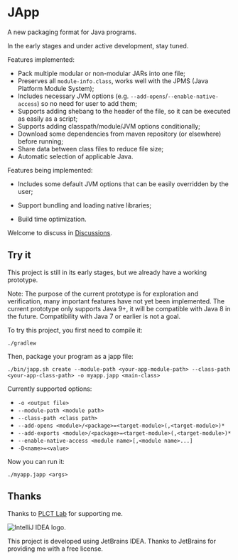 # JApp

A new packaging format for Java programs. 

In the early stages and under active development, stay tuned.

Features implemented:

* Pack multiple modular or non-modular JARs into one file;
* Preserves all `module-info.class`, works well with the JPMS (Java Platform Module System);
* Includes necessary JVM options (e.g. `--add-opens`/`--enable-native-access`) so no need for user to add them;
* Supports adding shebang to the header of the file, so it can be executed as easily as a script;
* Supports adding classpath/module/JVM options conditionally;
* Download some dependencies from maven repository (or elsewhere) before running;
* Share data between class files to reduce file size;
* Automatic selection of applicable Java.

Features being implemented:

* Includes some default JVM options that can be easily overridden by the user;

* Support bundling and loading native libraries;
* Build time optimization.

Welcome to discuss in [Discussions](https://github.com/Glavo/japp/discussions).

## Try it

This project is still in its early stages, but we already have a working prototype.

Note: The purpose of the current prototype is for exploration and verification, 
many important features have not yet been implemented.
The current prototype only supports Java 9+, it will be compatible with Java 8 in the future.
Compatibility with Java 7 or earlier is not a goal.

To try this project, you first need to compile it:

```shell
./gradlew
```

Then, package your program as a japp file:

```shell
./bin/japp.sh create --module-path <your-app-module-path> --class-path <your-app-class-path> -o myapp.japp <main-class>
```

Currently supported options:

* `-o <output file>`
* `--module-path <module path>`
* `--class-path <class path>`
* `--add-opens <module>/<package>=<target-module>(,<target-module>)*`
* `--add-exports <module>/<package>=<target-module>(,<target-module>)*`
* `--enable-native-access <module name>[,<module name>...]`
* `-D<name>=<value>`

Now you can run it:

```shell
./myapp.japp <args>
```

## Thanks

Thanks to [PLCT Lab](https://plctlab.github.io/) for supporting me.

<img src="https://resources.jetbrains.com/storage/products/company/brand/logos/IntelliJ_IDEA.svg" alt="IntelliJ IDEA logo.">

This project is developed using JetBrains IDEA. Thanks to JetBrains for providing me with a free license.

